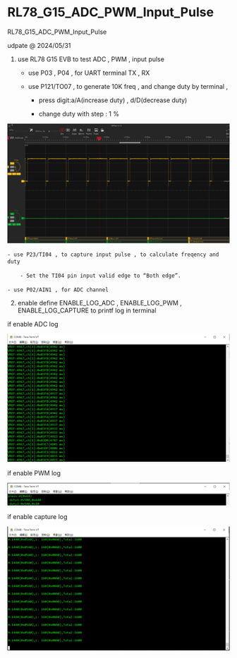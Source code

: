 # RL78_G15_ADC_PWM_Input_Pulse
 RL78_G15_ADC_PWM_Input_Pulse

udpate @ 2024/05/31

1. use RL78 G15 EVB to test ADC , PWM , input pulse

	- use P03 , P04 , for UART terminal TX , RX 

	- use P121/TO07 , to generate 10K freq , and change duty by terminal , 

		- press digit:a/A(increase duty) , d/D(decrease duty)

		- change duty with step : 1 %

![image](https://github.com/released/RL78_G15_ADC_PWM_Input_Pulse/blob/main/scope.jpg)


	- use P23/TI04 , to capture input pulse , to calculate freqency and duty

		- Set the TI04 pin input valid edge to “Both edge”.
		
	- use P02/AIN1 , for ADC channel 

2. enable define ENABLE_LOG_ADC , ENABLE_LOG_PWM , ENABLE_LOG_CAPTURE to printf log in terminal 	
		
if enable ADC log

![image](https://github.com/released/RL78_G15_ADC_PWM_Input_Pulse/blob/main/ENABLE_LOG_ADC.jpg)		


if enable PWM log

![image](https://github.com/released/RL78_G15_ADC_PWM_Input_Pulse/blob/main/ENABLE_LOG_PWM.jpg)		


if enable capture log

![image](https://github.com/released/RL78_G15_ADC_PWM_Input_Pulse/blob/main/ENABLE_LOG_CAPTURE.jpg)		



